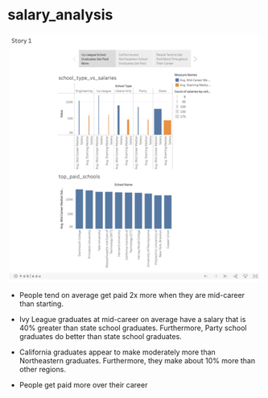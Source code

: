 # salary_analysis

![sample](https://github.com/kevinclee26/salary_analysis/blob/main/sample.png?raw=true)

* People tend on average get paid 2x more when they are mid-career than starting. 

* Ivy League graduates at mid-career on average have a salary that is 40% greater than state school graduates. Furthermore, Party school graduates do better than state school graduates. 

* California graduates appear to make moderately more than Northeastern graduates. Furthermore, they make about 10% more than other regions. 

* People get paid more over their career